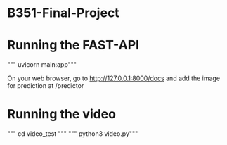 # B351-Final-Project

# Running the FAST-API

""" uvicorn main:app"""

On your web browser, go to http://127.0.0.1:8000/docs and add the image for prediction at /predictor


# Running the video

""" cd video_test """
""" python3 video.py"""

